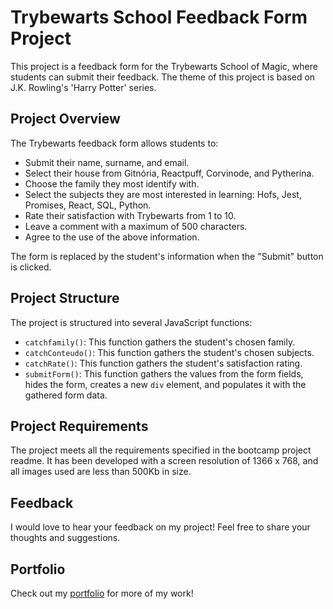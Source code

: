 # Trybewarts School Feedback Form Project

This project is a feedback form for the Trybewarts School of Magic, where students can submit their feedback. The theme of this project is based on J.K. Rowling's 'Harry Potter' series.

## Project Overview

The Trybewarts feedback form allows students to:

- Submit their name, surname, and email.
- Select their house from Gitnória, Reactpuff, Corvinode, and Pytherina.
- Choose the family they most identify with.
- Select the subjects they are most interested in learning: Hofs, Jest, Promises, React, SQL, Python.
- Rate their satisfaction with Trybewarts from 1 to 10.
- Leave a comment with a maximum of 500 characters.
- Agree to the use of the above information.

The form is replaced by the student's information when the "Submit" button is clicked.

## Project Structure

The project is structured into several JavaScript functions:

- `catchfamily()`: This function gathers the student's chosen family.
- `catchConteudo()`: This function gathers the student's chosen subjects.
- `catchRate()`: This function gathers the student's satisfaction rating.
- `submitForm()`: This function gathers the values from the form fields, hides the form, creates a new `div` element, and populates it with the gathered form data.

## Project Requirements

The project meets all the requirements specified in the bootcamp project readme. It has been developed with a screen resolution of 1366 x 768, and all images used are less than 500Kb in size.

## Feedback

I would love to hear your feedback on my project! Feel free to share your thoughts and suggestions.

## Portfolio

Check out my [portfolio](my-folio-weld.vercel.app) for more of my work!
